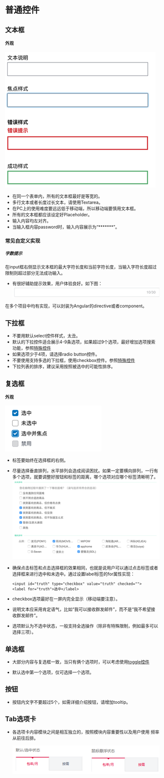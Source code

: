# 普通控件

## 文本框

#### 外观

![](input-text.jpg)

* 在同一个表单内，所有的文本框最好是等宽的。
* 多行文本或者长度过长文本，请使用Textarea。
* 在PC上的使用难度要远远低于移动端，所以移动端要慎用文本框。
* 所有的文本框都应该设定好Placeholder。
* 输入内容均左对齐。
* 当输入框内容password时，输入内容展示为“\*\*\*\*\*\*\*”。

### 常见自定义实现

##### 字数提示

在input框右侧显示文本框的最大字符长度和当前字符长度，当输入字符长度超过限制则超过部分无法成功输入。

* 有很好辅助提示效果，用户体验良好。如下图： ![](/assets/input-text-charater-counter.jpg)

在多个项目中均有实现，可以封装为Angular的directive或者component。

## 下拉框

* 不要用默认select控件样式，太丑。
* 默认的下拉控件适合展示4-9条选项，如果超过9个选项，最好增加选项搜索功能，参照[特殊控件](/form/advanced_form_control.md)
* 如果选项少于4项，请选择radio button控件。
* 不要使用支持多选的下拉框，使用checkbox控件。参照[特殊控件](/form/advanced_form_control.md)
* 下拉列表的排序，建议采用按照被选中的可能性排序。

## 复选框

#### 外观

![](/assets/checkbox.jpg)

* 标签要始终在选择框的右侧。
* 尽量选择垂直排列，水平排列会造成阅读困扰。如果一定要横向排列，一行有多个选项，就要调整好按钮和标签的距离，哪个选项对应哪个标签清晰明了。![](/assets/kj20150824.png)

* 确保点击标签和点击选择框的效果相同，也就是说用户可以通过点击标签或者选择框来进行选中和未选中。通过设置label标签的for属性实现：

  ```
  <input id="truth" type="checkbox" value="truth" checked=""> 
  <label for="truth">选中</label>
  ```

* checkbox选项最好在一屏内完全显示（移动端要注意）。

* 说明文本应采用肯定语气，比如“我可以接收群发邮件”，而不是“我不希望接收群发邮件”。

* 选项默认为不选中状态，一般支持全选操作（除非有特殊限制，例如最多可以选择三项）。

## 单选框

* 大部分内容与复选框一致，当只有俩个选项时，可以考虑使用[toggle控件](/form/advanced_form_control.md)

* 默认选中第一个选项，仅可选择一个选项。

## 按钮

* 按钮内文字不要超过5个，如需详细介绍按钮，请增加tooltip。

## Tab选项卡

* 各选项卡内容模块之间是相互独立的，按照模块内容重要性以及用户使用 频率从前往后排。

  ![](/assets/Tab.png)



